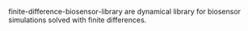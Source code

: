 
finite-difference-biosensor-library are dynamical library for biosensor simulations solved with finite differences.

